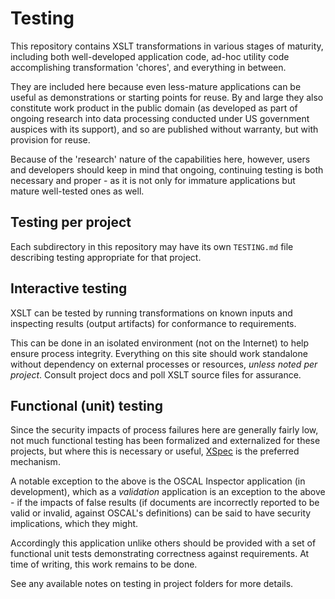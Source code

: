 # Testing

This repository contains XSLT transformations in various stages of maturity, including both well-developed application code, ad-hoc utility code accomplishing transformation 'chores', and everything in between.

They are included here because even less-mature applications can be useful as demonstrations or starting points for reuse. By and large they also constitute work product in the public domain (as developed as part of ongoing research into data processing conducted under US government auspices with its support), and so are published without warranty, but with provision for reuse.

Because of the 'research' nature of the capabilities here, however, users and developers should keep in mind that ongoing, continuing testing is both necessary and proper - as it is not only for immature applications but mature well-tested ones as well. 

## Testing per project

Each subdirectory in this repository may have its own `TESTING.md` file describing testing appropriate for that project.

## Interactive testing

XSLT can be tested by running transformations on known inputs and inspecting results (output artifacts) for conformance to requirements.

This can be done in an isolated environment (not on the Internet) to help ensure process integrity. Everything on this site should work standalone without dependency on external processes or resources, *unless noted per project*. Consult project docs and poll XSLT source files for assurance.

## Functional (unit) testing

Since the security impacts of process failures here are generally fairly low, not much functional testing has been formalized and externalized for these projects, but where this is necessary or useful, [XSpec](https://github.com/xspec/xspec) is the preferred mechanism.

A notable exception to the above is the OSCAL Inspector application (in development), which as a *validation* application is an exception to the above - if the impacts of false results (if documents are incorrectly reported to be valid or invalid, against OSCAL's definitions) can be said to have security implications, which they might.

Accordingly this application unlike others should be provided with a set of functional unit tests demonstrating correctness against requirements. At time of writing, this work remains to be done.

See any available notes on testing in project folders for more details.

